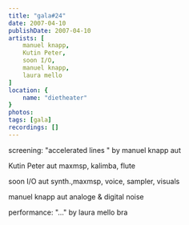 ```yaml
---
title: "gala#24"
date: 2007-04-10
publishDate: 2007-04-10
artists: [
    manuel knapp,
    Kutin Peter,
    soon I/O,
    manuel knapp,
    laura mello
]
location: {
    name: "dietheater"
}
photos:
tags: [gala]
recordings: []
---
```

screening: "accelerated lines " by manuel knapp	aut
 	 
Kutin Peter	aut
maxmsp, kalimba, flute	 
 	 
soon I/O	aut
synth.,maxmsp, voice, sampler, visuals	 
 	 
manuel knapp	aut
analoge & digital noise	 
 	 
performance: "..." by laura mello	bra

